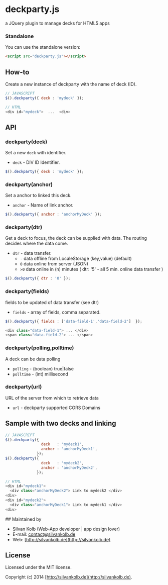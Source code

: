 # deckparty.js
a JQuery plugin to manage decks for HTML5 apps


### Standalone
You can use the standalone version:
```html
<script src="deckparty.js"></script>
```

## How-to
Create a new instance of deckparty with the name of deck (ID).

```js
// JAVASCRIPT
$().deckparty({	deck : 'mydeck' });
```

```js
// HTML
<div id="mydeck">  ...  <div>
```

## API
### deckparty(deck)
Set a new `deck` with identifier.
- `deck` - DIV ID Identifier.
```js
$().deckparty({	deck : 'mydeck' });
```

### deckparty(anchor)
Set a anchor to linked this deck.
- `anchor` - Name of link anchor.
```js
$().deckparty({	anchor : 'anchorMyDeck' });
```

### deckparty(dtr)
Get a deck to focus, the deck can be supplied with data. The routing decides where the data come.
- `dtr` - data transfer.
  - `-`  data offline from LocaleStorage (key,value) (default)
  - `0`  data online from server (JSON) 
  - `>0` data online in (n) minutes ( dtr: '5' - all 5 min. online data transfer )

```js
$().deckparty({	dtr : '0' });
```

### deckparty(fields)
fields to be updated of data transfer (see dtr)
- `fields` - array of fields, comma separated.

```js
$().deckparty({	fields : ['data-field-1','data-field-2']  });
```

```js
<div class="data-field-1"> ... </div>
<span class="data-field-2"> ... </span>
```

### deckparty(polling,polltime)
A deck can be data polling 
- `polling`  - (boolean) true|false
- `polltime` - (int)     millisecond

### deckparty(url)
URL of the server from which to retrieve data
- `url` - deckparty supported CORS Domains


## Sample with two decks and linking

```js
// JAVASCRIPT
$().deckparty({	
                deck   : 'mydeck1',
                anchor : 'anchorMyDeck1',
              });
$().deckparty({	
                deck   : 'mydeck2',
                anchor : 'anchorMyDeck2',
              });
```

```js
// HTML
<div id="mydeck1">  
  <div class="anchorMyDeck2"> Link to mydeck2 </div>
<div>
<div id="mydeck2">  
  <div class="anchorMyDeck1"> Link to mydeck1 </div>
<div>
```

## Maintained by
- Silvan Kolb (Web-App developer | app design lover)
- E-mail: [contact@silvankolb.de](mailto:contact@silvankolb.de)
- Web: [http://silvankolb.de](http://silvankolb.de)

## License
Licensed under the MIT license.

Copyright (c) 2014 [http://silvankolb.de](http://silvankolb.de).

